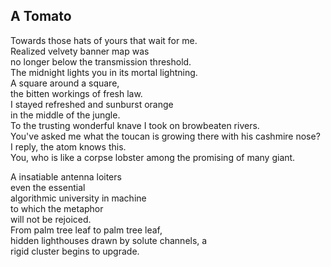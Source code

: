 A Tomato
--------
Towards those hats of yours that wait for me.  
Realized velvety banner map was  
no longer below the transmission threshold.  
The midnight lights you in its mortal lightning.  
A square around a square,  
the bitten workings of fresh law.  
I stayed refreshed and sunburst orange  
in the middle of the jungle.  
To the trusting wonderful knave I took on browbeaten rivers.  
You've asked me what the toucan is growing there with his cashmire nose?  
I reply, the atom knows this.  
You, who is like a corpse lobster among the promising of many giant.  
  
A insatiable antenna loiters  
even the essential  
algorithmic university in machine  
to which the metaphor  
will not be rejoiced.  
From palm tree leaf to palm tree leaf,  
hidden lighthouses drawn by solute channels, a  
rigid cluster begins to upgrade.  
